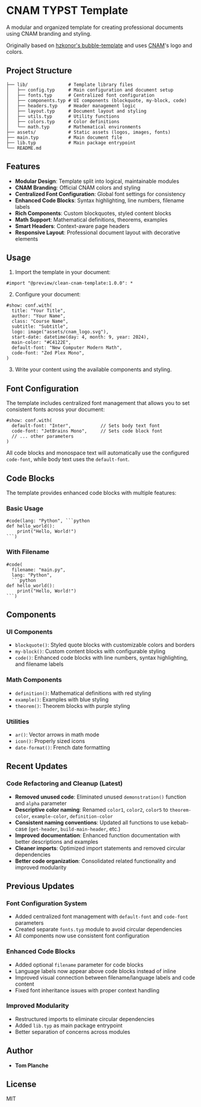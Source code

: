 # CNAM TYPST Template

A modular and organized template for creating professional documents using CNAM branding and styling.

Originally based on [hzkonor's bubble-template](https://github.com/hzkonor/bubble-template) and uses [CNAM](https://www.cnam.fr/)'s logo and colors.

## Project Structure

```
├── lib/               # Template library files
│   ├── config.typ     # Main configuration and document setup
│   ├── fonts.typ      # Centralized font configuration
│   ├── components.typ # UI components (blockquote, my-block, code)
│   ├── headers.typ    # Header management logic
│   ├── layout.typ     # Document layout and styling
│   ├── utils.typ      # Utility functions
│   ├── colors.typ     # Color definitions
│   └── math.typ       # Mathematical environments
├── assets/            # Static assets (logos, images, fonts)
├── main.typ           # Main document file
├── lib.typ            # Main package entrypoint
└── README.md
```

## Features

- **Modular Design**: Template split into logical, maintainable modules
- **CNAM Branding**: Official CNAM colors and styling
- **Centralized Font Configuration**: Global font settings for consistency
- **Enhanced Code Blocks**: Syntax highlighting, line numbers, filename labels
- **Rich Components**: Custom blockquotes, styled content blocks
- **Math Support**: Mathematical definitions, theorems, examples
- **Smart Headers**: Context-aware page headers
- **Responsive Layout**: Professional document layout with decorative elements

## Usage

1. Import the template in your document:
```typst
#import "@preview/clean-cnam-template:1.0.0": *
```

2. Configure your document:
```typst
#show: conf.with(
  title: "Your Title",
  author: "Your Name",
  class: "Course Name",
  subtitle: "Subtitle",
  logo: image("assets/cnam_logo.svg"),
  start-date: datetime(day: 4, month: 9, year: 2024),
  main-color: "#C4122E",
  default-font: "New Computer Modern Math",
  code-font: "Zed Plex Mono",
)
```

3. Write your content using the available components and styling.

## Font Configuration

The template includes centralized font management that allows you to set consistent fonts across your document:

```typst
#show: conf.with(
  default-font: "Inter",           // Sets body text font
  code-font: "JetBrains Mono",     // Sets code block font
  // ... other parameters
)
```

All code blocks and monospace text will automatically use the configured `code-font`, while body text uses the `default-font`.

## Code Blocks

The template provides enhanced code blocks with multiple features:

### Basic Usage
```typst
#code(lang: "Python", ```python
def hello_world():
    print("Hello, World!")
```)
```

### With Filename
```typst
#code(
  filename: "main.py",
  lang: "Python",
  ```python
def hello_world():
    print("Hello, World!")
```)
```


## Components

### UI Components
- `blockquote()`: Styled quote blocks with customizable colors and borders
- `my-block()`: Custom content blocks with configurable styling
- `code()`: Enhanced code blocks with line numbers, syntax highlighting, and filename labels

### Math Components
- `definition()`: Mathematical definitions with red styling
- `example()`: Examples with blue styling
- `theorem()`: Theorem blocks with purple styling

### Utilities
- `ar()`: Vector arrows in math mode
- `icon()`: Properly sized icons
- `date-format()`: French date formatting

## Recent Updates

### Code Refactoring and Cleanup (Latest)
- **Removed unused code**: Eliminated unused `demonstration()` function and `alpha` parameter
- **Descriptive color naming**: Renamed `color1`, `color2`, `color5` to `theorem-color`, `example-color`, `definition-color`
- **Consistent naming conventions**: Updated all functions to use kebab-case (`get-header`, `build-main-header`, etc.)
- **Improved documentation**: Enhanced function documentation with better descriptions and examples
- **Cleaner imports**: Optimized import statements and removed circular dependencies
- **Better code organization**: Consolidated related functionality and improved modularity

## Previous Updates

### Font Configuration System
- Added centralized font management with `default-font` and `code-font` parameters
- Created separate `fonts.typ` module to avoid circular dependencies
- All components now use consistent font configuration

### Enhanced Code Blocks
- Added optional `filename` parameter for code blocks
- Language labels now appear above code blocks instead of inline
- Improved visual connection between filename/language labels and code content
- Fixed font inheritance issues with proper context handling

### Improved Modularity
- Restructured imports to eliminate circular dependencies
- Added `lib.typ` as main package entrypoint
- Better separation of concerns across modules

## Author

- **Tom Planche**

## License

MIT
